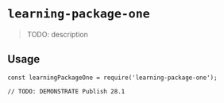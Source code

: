 # `learning-package-one`

> TODO: description

## Usage

```
const learningPackageOne = require('learning-package-one');

// TODO: DEMONSTRATE Publish 28.1
```

